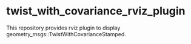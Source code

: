 # twist_with_covariance_rviz_plugin
This repository provides rviz plugin to display geometry_msgs::TwistWithCovarianceStamped.
